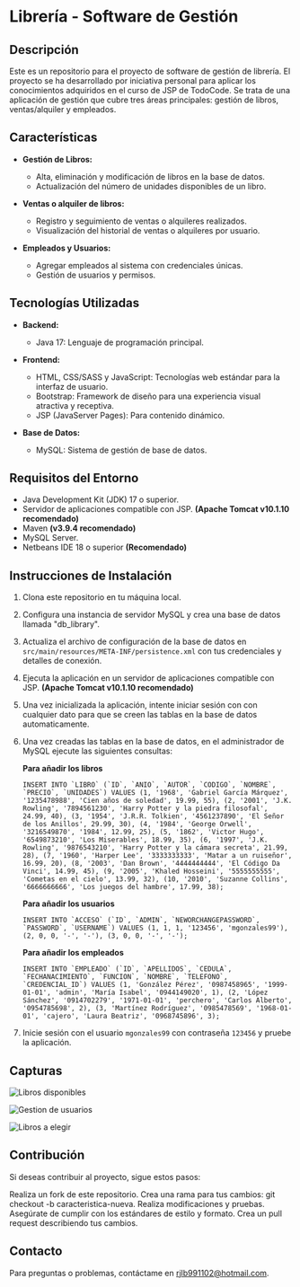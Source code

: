 # Librería - Software de Gestión

## Descripción

Este es un repositorio para el proyecto de software de gestión de librería. El proyecto se ha desarrollado por iniciativa personal para aplicar los conocimientos adquiridos en el curso de JSP de TodoCode. Se trata de una aplicación de gestión que cubre tres áreas principales: gestión de libros, ventas/alquiler y empleados.

## Características

* **Gestión de Libros:**
  - Alta, eliminación y modificación de libros en la base de datos.
  - Actualización del número de unidades disponibles de un libro.

* **Ventas o alquiler de libros:**
  - Registro y seguimiento de ventas o alquileres realizados.
  - Visualización del historial de ventas o alquileres por usuario.

* **Empleados y Usuarios:**
  - Agregar empleados al sistema con credenciales únicas.
  - Gestión de usuarios y permisos.

## Tecnologías Utilizadas

* **Backend:**
  - Java 17: Lenguaje de programación principal.
  
* **Frontend:**
  - HTML, CSS/SASS y JavaScript: Tecnologías web estándar para la interfaz de usuario.
  - Bootstrap: Framework de diseño para una experiencia visual atractiva y receptiva.
  - JSP (JavaServer Pages): Para contenido dinámico.

* **Base de Datos:**
  - MySQL: Sistema de gestión de base de datos.

## Requisitos del Entorno

* Java Development Kit (JDK) 17 o superior.
* Servidor de aplicaciones compatible con JSP. **(Apache Tomcat v10.1.10 recomendado)**
* Maven **(v3.9.4 recomendado)**
* MySQL Server.
* Netbeans IDE 18 o superior **(Recomendado)**

## Instrucciones de Instalación

1. Clona este repositorio en tu máquina local.
2. Configura una instancia de servidor MySQL y crea una base de datos llamada "db_library".
3. Actualiza el archivo de configuración de la base de datos en `src/main/resources/META-INF/persistence.xml` con tus credenciales y detalles de conexión.
4. Ejecuta la aplicación en un servidor de aplicaciones compatible con JSP. **(Apache Tomcat v10.1.10 recomendado)**
5. Una vez inicializada la aplicación, intente iniciar sesión con con cualquier dato para que se creen las tablas en la base de datos automaticamente.
6. Una vez creadas las tablas en la base de datos, en el administrador de MySQL ejecute las siguientes consultas:

   **Para añadir los libros**
   
   ```INSERT INTO `LIBRO` (`ID`, `ANIO`, `AUTOR`, `CODIGO`, `NOMBRE`, `PRECIO`, `UNIDADES`) VALUES
(1, '1968', 'Gabriel García Márquez', '1235478988', 'Cien años de soledad', 19.99, 55),
(2, '2001', 'J.K. Rowling', '7894561230', 'Harry Potter y la piedra filosofal', 24.99, 40),
(3, '1954', 'J.R.R. Tolkien', '4561237890', 'El Señor de los Anillos', 29.99, 30),
(4, '1984', 'George Orwell', '3216549870', '1984', 12.99, 25),
(5, '1862', 'Victor Hugo', '6549873210', 'Los Miserables', 18.99, 35),
(6, '1997', 'J.K. Rowling', '9876543210', 'Harry Potter y la cámara secreta', 21.99, 28),
(7, '1960', 'Harper Lee', '3333333333', 'Matar a un ruiseñor', 16.99, 20),
(8, '2003', 'Dan Brown', '4444444444', 'El Código Da Vinci', 14.99, 45),
(9, '2005', 'Khaled Hosseini', '5555555555', 'Cometas en el cielo', 13.99, 32),
(10, '2010', 'Suzanne Collins', '6666666666', 'Los juegos del hambre', 17.99, 38);```

    **Para añadir los usuarios**

    ```INSERT INTO `ACCESO` (`ID`, `ADMIN`, `NEWORCHANGEPASSWORD`, `PASSWORD`, `USERNAME`) VALUES
(1, 1, 1, '123456', 'mgonzales99'),
(2, 0, 0, '-', '-'),
(3, 0, 0, '-', '-');```


    **Para añadir los empleados**

   ```INSERT INTO `EMPLEADO` (`ID`, `APELLIDOS`, `CEDULA`, `FECHANACIMIENTO`, `FUNCION`, `NOMBRE`, `TELEFONO`, `CREDENCIAL_ID`) VALUES
(1, 'González Pérez', '0987458965', '1999-01-01', 'admin', 'María Isabel', '0944149020', 1),
(2, 'López Sánchez', '0914702279', '1971-01-01', 'perchero', 'Carlos Alberto', '0954785698', 2),
(3, 'Martínez Rodríguez', '0985478569', '1968-01-01', 'cajero', 'Laura Beatriz', '0968745896', 3);```

   
8. Inicie sesión con el usuario `mgonzales99` con contraseña `123456` y pruebe la aplicación.

## Capturas
![Libros disponibles](https://github.com/RobinLB99/Tienda_de_libros/blob/master/.screenshots/libros_disponibles.png)

![Gestion de usuarios](https://github.com/RobinLB99/Tienda_de_libros/blob/master/.screenshots/gestion_de_usuario.png)

![Libros a elegir](https://github.com/RobinLB99/Tienda_de_libros/blob/master/.screenshots/libros_elegir.png)


## Contribución

Si deseas contribuir al proyecto, sigue estos pasos:

Realiza un fork de este repositorio.
Crea una rama para tus cambios: git checkout -b caracteristica-nueva.
Realiza modificaciones y pruebas.
Asegúrate de cumplir con los estándares de estilo y formato.
Crea un pull request describiendo tus cambios.

## Contacto

Para preguntas o problemas, contáctame en rjlb991102@hotmail.com.
